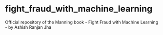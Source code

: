 # fight_fraud_with_machine_learning
Official repository of the Manning book - Fight Fraud with Machine Learning - by Ashish Ranjan Jha
